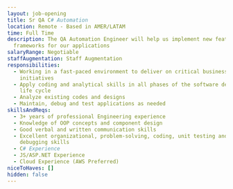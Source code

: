 ```yaml
---
layout: job-opening
title: Sr QA C# Automation
location: Remote - Based in AMER/LATAM
time: Full Time
description: The QA Automation Engineer will help us implement new features and
  frameworks for our applications
salaryRange: Negotiable
staffAugmentation: Staff Augmentation
responsibilities:
  - Working in a fast-paced environment to deliver on critical business
    initiatives
  - Apply coding and analytical skills in all phases of the software development
    life cycle
  - Analyze existing codes and designs
  - Maintain, debug and test applications as needed
skillsAndReqs:
  - 3+ years of professional Engineering experience
  - Knowledge of OOP concepts and component design
  - Good verbal and written communication skills
  - Excellent organizational, problem-solving, coding, unit testing and
    debugging skills
  - C# Experience
  - JS/ASP.NET Experience
  - Cloud Experience (AWS Preferred)
niceToHaves: []
hidden: false
---
```

